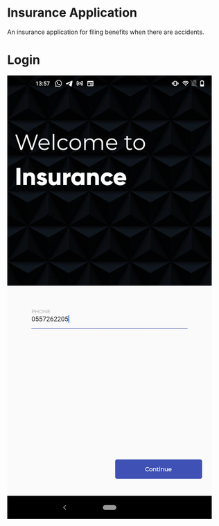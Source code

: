 # Insurance Application

An insurance application for filing benefits when there are accidents.

# Login
![alt text](https://github.com/Davies-K/Open-Insurance/blob/main/assets/screenshots/login.jpg?raw=true)
